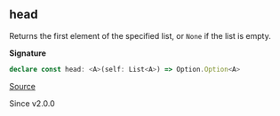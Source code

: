 ## head

Returns the first element of the specified list, or `None` if the list is
empty.

**Signature**

```ts
declare const head: <A>(self: List<A>) => Option.Option<A>
```

[Source](https://github.com/Effect-TS/effect/tree/main/packages/effect/src/List.ts#L702)

Since v2.0.0